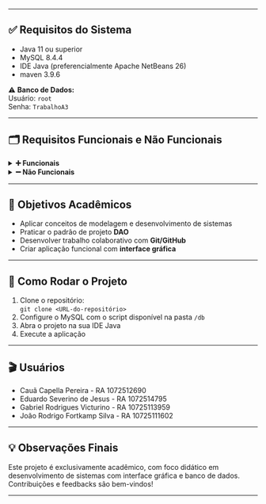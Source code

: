 
---

## ✅ Requisitos do Sistema

- Java 11 ou superior  
- MySQL 8.4.4
- IDE Java (preferencialmente Apache NetBeans 26)
- maven 3.9.6

⚠️ **Banco de Dados:**  
Usuário: `root`  
Senha: `TrabalhoA3`  

---

## 🗂️ Requisitos Funcionais e Não Funcionais

<details>
  <summary><strong>➕ Funcionais</strong></summary>

- Cadastro de produtos (nome, preço, unidade, estoque mínimo/máximo, categoria)  
- Cadastro de categorias (nome, tamanho, embalagem)  
- Movimentação de estoque (entrada e saída)  
- Alertas de estoque (abaixo do mínimo ou acima do máximo)  
- Reajuste de preços por percentual  
- Geração de relatórios gerenciais  
- Interface gráfica para interação
</details>

<details>
  <summary><strong>➖ Não Funcionais</strong></summary>

- Uso do padrão DAO  
- Persistência em MySQL  
- Boas práticas de codificação  
- Controle de versão colaborativo  
- Sistema simples, funcional e documentado  
</details>

---

## 🎯 Objetivos Acadêmicos

- Aplicar conceitos de modelagem e desenvolvimento de sistemas  
- Praticar o padrão de projeto **DAO**  
- Desenvolver trabalho colaborativo com **Git/GitHub**  
- Criar aplicação funcional com **interface gráfica**  

---

## 🚀 Como Rodar o Projeto

1. Clone o repositório:  
   `git clone <URL-do-repositório>`  
2. Configure o MySQL com o script disponível na pasta `/db`  
3. Abra o projeto na sua IDE Java  
4. Execute a aplicação  

---

## 🎬 Usuários

- Cauã Capella Pereira - RA 1072512690
- Eduardo Severino de Jesus - RA 1072514795
- Gabriel Rodrigues Victurino - RA 10725113959 
- João Rodrigo Fortkamp Silva - RA 10725111602
  

---

## 💡 Observações Finais

Este projeto é exclusivamente acadêmico, com foco didático em desenvolvimento de sistemas com interface gráfica e banco de dados.  
Contribuições e feedbacks são bem-vindos!

---

